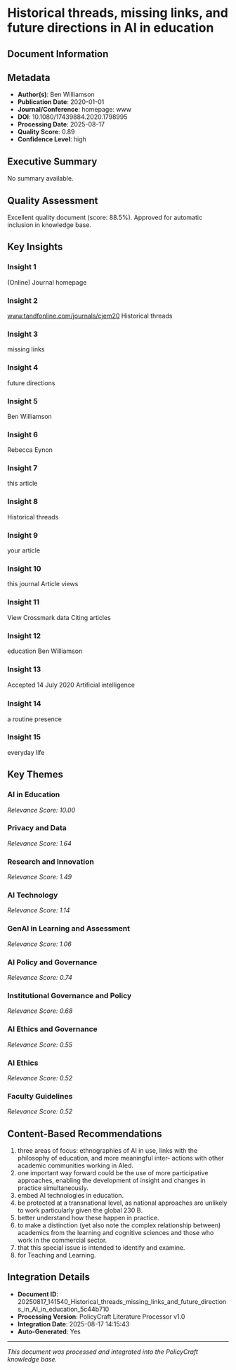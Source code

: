 # Historical threads, missing links, and future directions in AI in education

## Document Information


## Metadata
- **Author(s)**: Ben Williamson
- **Publication Date**: 2020-01-01
- **Journal/Conference**: homepage: www
- **DOI**: 10.1080/17439884.2020.1798995
- **Processing Date**: 2025-08-17
- **Quality Score**: 0.89
- **Confidence Level**: high

## Executive Summary
No summary available.

## Quality Assessment
Excellent quality document (score: 88.5%). Approved for automatic inclusion in knowledge base.

## Key Insights

### Insight 1
(Online) Journal homepage

### Insight 2
www.tandfonline.com/journals/cjem20
Historical threads

### Insight 3
missing links

### Insight 4
future
directions

### Insight 5
Ben Williamson

### Insight 6
Rebecca Eynon

### Insight 7
this article

### Insight 8
Historical threads

### Insight 9
your article

### Insight 10
this journal 
Article views

### Insight 11
View Crossmark data
Citing articles

### Insight 12
education
Ben Williamson

### Insight 13
Accepted 14 July 2020
Artiﬁcial intelligence

### Insight 14
a routine presence

### Insight 15
everyday life

## Key Themes
### AI in Education
*Relevance Score: 10.00*

### Privacy and Data
*Relevance Score: 1.64*

### Research and Innovation
*Relevance Score: 1.49*

### AI Technology
*Relevance Score: 1.14*

### GenAI in Learning and Assessment
*Relevance Score: 1.06*

### AI Policy and Governance
*Relevance Score: 0.74*

### Institutional Governance and Policy
*Relevance Score: 0.68*

### AI Ethics and Governance
*Relevance Score: 0.55*

### AI Ethics
*Relevance Score: 0.52*

### Faculty Guidelines
*Relevance Score: 0.52*


## Content-Based Recommendations
1. three areas of focus: ethnographies of AI in use, links with the philosophy of education, and more meaningful inter- actions with other academic communities working in AIed.
2. one important way forward could be the use of more participative approaches, enabling the development of insight and changes in practice simultaneously.
3. embed AI technologies in education.
4. be protected at a transnational level, as national approaches are unlikely to work particularly given the global 230 B.
5. better understand how these happen in practice.
6. to make a distinction (yet also note the complex relationship between) academics from the learning and cognitive sciences and those who work in the commercial sector.
7. that this special issue is intended to identify and examine.
8. for Teaching and Learning.

## Integration Details
- **Document ID**: 20250817_141540_Historical_threads_missing_links_and_future_directions_in_AI_in_education_5c44b710
- **Processing Version**: PolicyCraft Literature Processor v1.0
- **Integration Date**: 2025-08-17 14:15:43
- **Auto-Generated**: Yes

---
*This document was processed and integrated into the PolicyCraft knowledge base.*
